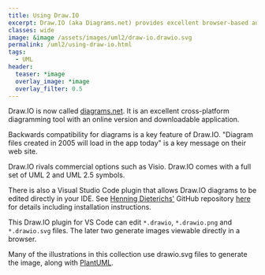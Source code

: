 ```yaml
---
title: Using Draw.IO
excerpt: Draw.IO (aka Diagrams.net) provides excellent browser-based and desktop alternative to Visio.
classes: wide
image: &image /assets/images/uml2/draw-io.drawio.svg
permalink: /uml2/using-draw-io.html
tags:
  - UML
header:
  teaser: *image
  overlay_image: *image
  overlay_filter: 0.5
---
```

Draw.IO is now called [diagrams.net](https://www.diagrams.net/). It is an excellent cross-platform diagramming tool with an online version and downloadable application.

Backwards compatibility for diagrams is a key feature of Draw.IO. "Diagram files created in 2005 will load in the app today" is a key message on their web site.

Draw.IO rivals commercial options such as Visio. Draw.IO comes with a full set of UML 2 and UML 2.5 symbols.

There is also a Visual Studio Code plugin that allows Draw.IO diagrams to be edited directly in your IDE. See [Henning Dieterichs'](https://github.com/hediet) GitHub repository [here](https://github.com/hediet/vscode-drawio) for details including installation instructions.

This Draw.IO plugin for VS Code can edit `*.drawio`, `*.drawio.png` and `*.drawio.svg` files. The later two generate images viewable directly in a browser.

Many of the illustrations in this collection use drawio.svg files to generate the image, along with [PlantUML](using-platuml.html).
